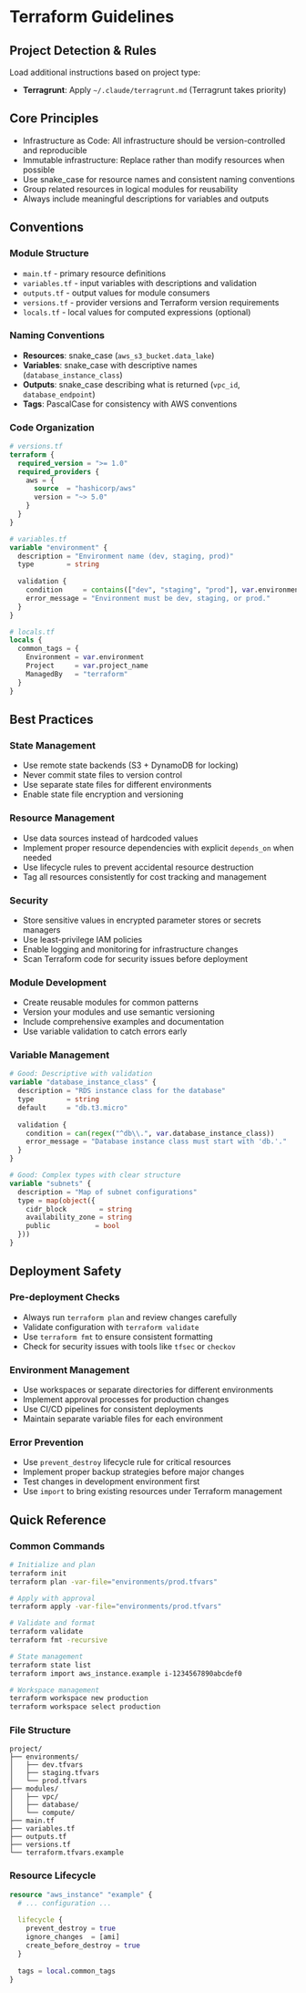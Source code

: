 # Terraform Guidelines

## Project Detection & Rules

Load additional instructions based on project type:

- **Terragrunt**: Apply `~/.claude/terragrunt.md` (Terragrunt takes priority)

## Core Principles
- Infrastructure as Code: All infrastructure should be version-controlled and reproducible
- Immutable infrastructure: Replace rather than modify resources when possible
- Use snake_case for resource names and consistent naming conventions
- Group related resources in logical modules for reusability
- Always include meaningful descriptions for variables and outputs

## Conventions

### Module Structure
- `main.tf` - primary resource definitions
- `variables.tf` - input variables with descriptions and validation
- `outputs.tf` - output values for module consumers
- `versions.tf` - provider versions and Terraform version requirements
- `locals.tf` - local values for computed expressions (optional)

### Naming Conventions
- **Resources**: snake_case (`aws_s3_bucket.data_lake`)
- **Variables**: snake_case with descriptive names (`database_instance_class`)
- **Outputs**: snake_case describing what is returned (`vpc_id`, `database_endpoint`)
- **Tags**: PascalCase for consistency with AWS conventions

### Code Organization
```terraform
# versions.tf
terraform {
  required_version = ">= 1.0"
  required_providers {
    aws = {
      source  = "hashicorp/aws"
      version = "~> 5.0"
    }
  }
}

# variables.tf
variable "environment" {
  description = "Environment name (dev, staging, prod)"
  type        = string
  
  validation {
    condition     = contains(["dev", "staging", "prod"], var.environment)
    error_message = "Environment must be dev, staging, or prod."
  }
}

# locals.tf
locals {
  common_tags = {
    Environment = var.environment
    Project     = var.project_name
    ManagedBy   = "terraform"
  }
}
```

## Best Practices

### State Management
- Use remote state backends (S3 + DynamoDB for locking)
- Never commit state files to version control
- Use separate state files for different environments
- Enable state file encryption and versioning

### Resource Management
- Use data sources instead of hardcoded values
- Implement proper resource dependencies with explicit `depends_on` when needed
- Use lifecycle rules to prevent accidental resource destruction
- Tag all resources consistently for cost tracking and management

### Security
- Store sensitive values in encrypted parameter stores or secrets managers
- Use least-privilege IAM policies
- Enable logging and monitoring for infrastructure changes
- Scan Terraform code for security issues before deployment

### Module Development
- Create reusable modules for common patterns
- Version your modules and use semantic versioning
- Include comprehensive examples and documentation
- Use variable validation to catch errors early

### Variable Management
```terraform
# Good: Descriptive with validation
variable "database_instance_class" {
  description = "RDS instance class for the database"
  type        = string
  default     = "db.t3.micro"
  
  validation {
    condition = can(regex("^db\\.", var.database_instance_class))
    error_message = "Database instance class must start with 'db.'."
  }
}

# Good: Complex types with clear structure
variable "subnets" {
  description = "Map of subnet configurations"
  type = map(object({
    cidr_block        = string
    availability_zone = string
    public           = bool
  }))
}
```

## Deployment Safety

### Pre-deployment Checks
- Always run `terraform plan` and review changes carefully
- Validate configuration with `terraform validate`
- Use `terraform fmt` to ensure consistent formatting
- Check for security issues with tools like `tfsec` or `checkov`

### Environment Management
- Use workspaces or separate directories for different environments
- Implement approval processes for production changes
- Use CI/CD pipelines for consistent deployments
- Maintain separate variable files for each environment

### Error Prevention
- Use `prevent_destroy` lifecycle rule for critical resources
- Implement proper backup strategies before major changes
- Test changes in development environment first
- Use `import` to bring existing resources under Terraform management

## Quick Reference

### Common Commands
```bash
# Initialize and plan
terraform init
terraform plan -var-file="environments/prod.tfvars"

# Apply with approval
terraform apply -var-file="environments/prod.tfvars"

# Validate and format
terraform validate
terraform fmt -recursive

# State management
terraform state list
terraform import aws_instance.example i-1234567890abcdef0

# Workspace management
terraform workspace new production
terraform workspace select production
```

### File Structure
```
project/
├── environments/
│   ├── dev.tfvars
│   ├── staging.tfvars
│   └── prod.tfvars
├── modules/
│   ├── vpc/
│   ├── database/
│   └── compute/
├── main.tf
├── variables.tf
├── outputs.tf
├── versions.tf
└── terraform.tfvars.example
```

### Resource Lifecycle
```terraform
resource "aws_instance" "example" {
  # ... configuration ...
  
  lifecycle {
    prevent_destroy = true
    ignore_changes  = [ami]
    create_before_destroy = true
  }
  
  tags = local.common_tags
}
